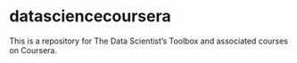 datasciencecoursera
===================

This is a repository for The Data Scientist’s Toolbox and associated courses on Coursera.

